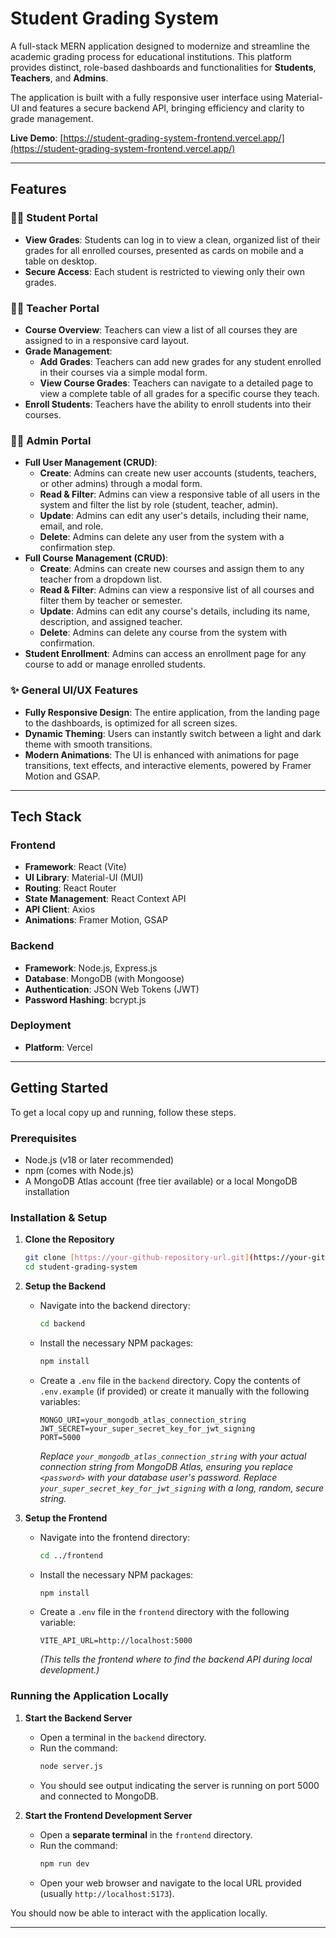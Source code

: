 # Student Grading System

A full-stack MERN application designed to modernize and streamline the academic grading process for educational institutions. This platform provides distinct, role-based dashboards and functionalities for **Students**, **Teachers**, and **Admins**.

The application is built with a fully responsive user interface using Material-UI and features a secure backend API, bringing efficiency and clarity to grade management.

**Live Demo**: [https://student-grading-system-frontend.vercel.app/](https://student-grading-system-frontend.vercel.app/)

---

## Features

### 👩‍🎓 **Student Portal**
* **View Grades**: Students can log in to view a clean, organized list of their grades for all enrolled courses, presented as cards on mobile and a table on desktop.
* **Secure Access**: Each student is restricted to viewing only their own grades.

### 👨‍🏫 **Teacher Portal**
* **Course Overview**: Teachers can view a list of all courses they are assigned to in a responsive card layout.
* **Grade Management**:
    * **Add Grades**: Teachers can add new grades for any student enrolled in their courses via a simple modal form.
    * **View Course Grades**: Teachers can navigate to a detailed page to view a complete table of all grades for a specific course they teach.
* **Enroll Students**: Teachers have the ability to enroll students into their courses.

### 👮‍♂️ **Admin Portal**
* **Full User Management (CRUD)**:
    * **Create**: Admins can create new user accounts (students, teachers, or other admins) through a modal form.
    * **Read & Filter**: Admins can view a responsive table of all users in the system and filter the list by role (student, teacher, admin).
    * **Update**: Admins can edit any user's details, including their name, email, and role.
    * **Delete**: Admins can delete any user from the system with a confirmation step.
* **Full Course Management (CRUD)**:
    * **Create**: Admins can create new courses and assign them to any teacher from a dropdown list.
    * **Read & Filter**: Admins can view a responsive list of all courses and filter them by teacher or semester.
    * **Update**: Admins can edit any course's details, including its name, description, and assigned teacher.
    * **Delete**: Admins can delete any course from the system with confirmation.
* **Student Enrollment**: Admins can access an enrollment page for any course to add or manage enrolled students.

### ✨ **General UI/UX Features**
* **Fully Responsive Design**: The entire application, from the landing page to the dashboards, is optimized for all screen sizes.
* **Dynamic Theming**: Users can instantly switch between a light and dark theme with smooth transitions.
* **Modern Animations**: The UI is enhanced with animations for page transitions, text effects, and interactive elements, powered by Framer Motion and GSAP.

---

## Tech Stack

### **Frontend**
* **Framework**: React (Vite)
* **UI Library**: Material-UI (MUI)
* **Routing**: React Router
* **State Management**: React Context API
* **API Client**: Axios
* **Animations**: Framer Motion, GSAP

### **Backend**
* **Framework**: Node.js, Express.js
* **Database**: MongoDB (with Mongoose)
* **Authentication**: JSON Web Tokens (JWT)
* **Password Hashing**: bcrypt.js

### **Deployment**
* **Platform**: Vercel

---

## Getting Started

To get a local copy up and running, follow these steps.

### **Prerequisites**
* Node.js (v18 or later recommended)
* npm (comes with Node.js)
* A MongoDB Atlas account (free tier available) or a local MongoDB installation

### **Installation & Setup**

1.  **Clone the Repository**
    ```sh
    git clone [https://your-github-repository-url.git](https://your-github-repository-url.git)
    cd student-grading-system
    ```

2.  **Setup the Backend**
    * Navigate into the backend directory:
        ```sh
        cd backend
        ```
    * Install the necessary NPM packages:
        ```sh
        npm install
        ```
    * Create a `.env` file in the `backend` directory. Copy the contents of `.env.example` (if provided) or create it manually with the following variables:
        ```env
        MONGO_URI=your_mongodb_atlas_connection_string
        JWT_SECRET=your_super_secret_key_for_jwt_signing
        PORT=5000
        ```
        *Replace `your_mongodb_atlas_connection_string` with your actual connection string from MongoDB Atlas, ensuring you replace `<password>` with your database user's password.*
        *Replace `your_super_secret_key_for_jwt_signing` with a long, random, secure string.*

3.  **Setup the Frontend**
    * Navigate into the frontend directory:
        ```sh
        cd ../frontend
        ```
    * Install the necessary NPM packages:
        ```sh
        npm install
        ```
    * Create a `.env` file in the `frontend` directory with the following variable:
        ```env
        VITE_API_URL=http://localhost:5000
        ```
        *(This tells the frontend where to find the backend API during local development.)*

### **Running the Application Locally**

1.  **Start the Backend Server**
    * Open a terminal in the `backend` directory.
    * Run the command:
        ```sh
        node server.js
        ```
    * You should see output indicating the server is running on port 5000 and connected to MongoDB.

2.  **Start the Frontend Development Server**
    * Open a **separate terminal** in the `frontend` directory.
    * Run the command:
        ```sh
        npm run dev
        ```
    * Open your web browser and navigate to the local URL provided (usually `http://localhost:5173`).

You should now be able to interact with the application locally.

---
